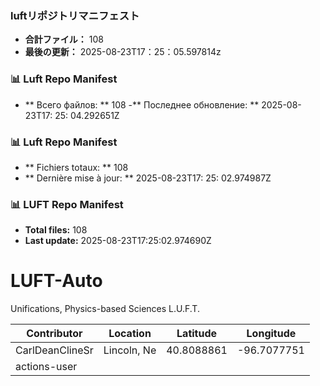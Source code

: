 <!-- LUFT_MANIFEST_JA START -->
### luftリポジトリマニフェスト

-  **合計ファイル：** 108
-  **最後の更新：** 2025-08-23T17：25：05.597814z
<!-- LUFT_MANIFEST_JA END -->

<!-- LUFT_MANIFEST_RU START -->
### 📊 Luft Repo Manifest

- ** Всего файлов: ** 108
-** Последнее обновление: ** 2025-08-23T17: 25: 04.292651Z
<!-- LUFT_MANIFEST_RU END -->

<!-- LUFT_MANIFEST_FR START -->
### 📊 Luft Repo Manifest

- ** Fichiers totaux: ** 108
- ** Dernière mise à jour: ** 2025-08-23T17: 25: 02.974987Z
<!-- LUFT_MANIFEST_FR END -->

<!-- LUFT_MANIFEST_EN START -->
### 📊 LUFT Repo Manifest

- **Total files:** 108
- **Last update:** 2025-08-23T17:25:02.974690Z

<!-- LUFT_MANIFEST_EN END -->

# LUFT-Auto
Unifications, Physics-based Sciences L.U.F.T.

<!-- LUFT_CONTRIBUTOR_MAP START -->
| Contributor | Location | Latitude | Longitude |
|-------------|----------|----------|-----------|
| CarlDeanClineSr | Lincoln, Ne | 40.8088861 | -96.7077751 |
| actions-user |  |  |  |

<!-- LUFT_CONTRIBUTOR_MAP END -->
